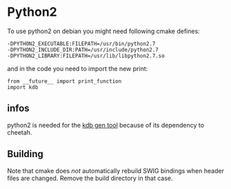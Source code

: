 # Python2 #

To use python2 on debian you might need following cmake defines:

	-DPYTHON2_EXECUTABLE:FILEPATH=/usr/bin/python2.7
	-DPYTHON2_INCLUDE_DIR:PATH=/usr/include/python2.7
	-DPYTHON2_LIBRARY:FILEPATH=/usr/lib/libpython2.7.so

and in the code you need to import the new print:

	from __future__ import print_function
	import kdb

## infos ##

python2 is needed for the
[kdb gen tool](/src/tools/gen/gen)
because of its dependency to cheetah.

## Building ##

Note that cmake does *not* automatically rebuild SWIG bindings
when header files are changed. Remove the build directory
in that case.

